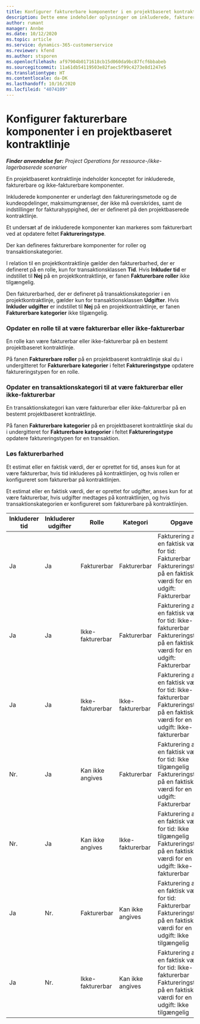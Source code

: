 ```yaml
---
title: Konfigurer fakturerbare komponenter i en projektbaseret kontraktlinje
description: Dette emne indeholder oplysninger om inkluderede, fakturerbare og ikke-fakturerbare komponenter på kontraktlinjer.
author: rumant
manager: Annbe
ms.date: 10/12/2020
ms.topic: article
ms.service: dynamics-365-customerservice
ms.reviewer: kfend
ms.author: stsporen
ms.openlocfilehash: af97904b0171618cb15d060da9bc87fcf6bbabeb
ms.sourcegitcommit: 11a61db54119503e82faec5f99c4273e8d1247e5
ms.translationtype: HT
ms.contentlocale: da-DK
ms.lasthandoff: 10/16/2020
ms.locfileid: "4074109"
---
```

# <a name="configure-chargeable-components-of-a-project-based-contract-line"></a>Konfigurer fakturerbare komponenter i en projektbaseret kontraktlinje

_**Finder anvendelse for:** Project Operations for ressource-/ikke-lagerbaserede scenarier_

En projektbaseret kontraktlinje indeholder konceptet for inkluderede, fakturerbare og ikke-fakturerbare komponenter.

Inkluderede komponenter er underlagt den faktureringsmetode og de kundeopdelinger, maksimumgrænser, der ikke må overskrides, samt de indstillinger for fakturahyppighed, der er defineret på den projektbaserede kontraktlinje.

Et undersæt af de inkluderede komponenter kan markeres som fakturerbart ved at opdatere feltet **Faktureringstype**.

Der kan defineres fakturerbare komponenter for roller og transaktionskategorier.

I relation til en projektkontraktlinje gælder den fakturerbarhed, der er defineret på en rolle, kun for transaktionsklassen **Tid**. Hvis **Inkluder tid** er indstillet til **Nej** på en projektkontraktlinje, er fanen **Fakturerbare roller** ikke tilgængelig.

Den fakturerbarhed, der er defineret på transaktionskategorier i en projektkontraktlinje, gælder kun for transaktionsklassen **Udgifter**. Hvis **Inkluder udgifter** er indstillet til **Nej** på en projektkontraktlinje, er fanen **Fakturerbare kategorier** ikke tilgængelig.

### <a name="update-a-role-to-be-chargeable-or-non-chargeable"></a>Opdater en rolle til at være fakturerbar eller ikke-fakturerbar

En rolle kan være fakturerbar eller ikke-fakturerbar på en bestemt projektbaseret kontraktlinje.

På fanen **Fakturerbare roller** på en projektbaseret kontraktlinje skal du i undergitteret for **Fakturerbare kategorier** i feltet **Faktureringstype** opdatere faktureringstypen for en rolle.

### <a name="update-a-transaction-category-to-be-chargeable-or-non-chargeable"></a>Opdater en transaktionskategori til at være fakturerbar eller ikke-fakturerbar

En transaktionskategori kan være fakturerbar eller ikke-fakturerbar på en bestemt projektbaseret kontraktlinje.

På fanen **Fakturerbare kategorier** på en projektbaseret kontraktlinje skal du i undergitteret for **Fakturerbare kategorier** i feltet **Faktureringstype** opdatere faktureringstypen for en transaktion.

### <a name="resolve-chargeability"></a>Løs fakturerbarhed

Et estimat eller en faktisk værdi, der er oprettet for tid, anses kun for at være fakturerbar, hvis tid inkluderes på kontraktlinjen, og hvis rollen er konfigureret som fakturerbar på kontraktlinjen.

Et estimat eller en faktisk værdi, der er oprettet for udgifter, anses kun for at være fakturerbar, hvis udgifter medtages på kontraktlinjen, og hvis transaktionskategorien er konfigureret som fakturerbare på kontraktlinjen.

| Inkluderer tid | Inkluderer udgifter | Rolle | Kategori | Opgave |
| --- | --- | --- | --- | --- |
| Ja | Ja | Fakturerbar | Fakturerbar | Fakturering af en faktisk værdi for tid: Fakturerbar </br>Faktureringstype på en faktisk værdi for en udgift: Fakturerbar |
| Ja | Ja | Ikke-fakturerbar | Fakturerbar | Fakturering af en faktisk værdi for tid: Ikke-fakturerbar </br>Faktureringstype på en faktisk værdi for en udgift: Fakturerbar |
| Ja | Ja | Ikke-fakturerbar | Ikke-fakturerbar | Fakturering af en faktisk værdi for tid: Ikke-fakturerbar </br>Faktureringstype på en faktisk værdi for en udgift: Ikke-fakturerbar |
| Nr. | Ja | Kan ikke angives | Fakturerbar | Fakturering af en faktisk værdi for tid: Ikke tilgængelig </br>Faktureringstype på en faktisk værdi for en udgift: Fakturerbar |
| Nr. | Ja | Kan ikke angives | Ikke-fakturerbar | Fakturering af en faktisk værdi for tid: Ikke tilgængelig </br>Faktureringstype på en faktisk værdi for en udgift: Ikke-fakturerbar |
| Ja | Nr. | Fakturerbar | Kan ikke angives | Fakturering af en faktisk værdi for tid: Fakturerbar </br>Faktureringstype på en faktisk værdi for en udgift: Ikke tilgængelig |
| Ja | Nr. | Ikke-fakturerbar | Kan ikke angives | Fakturering af en faktisk værdi for tid: Ikke-fakturerbar </br> Faktureringstype på en faktisk værdi for en udgift: Ikke tilgængelig |
